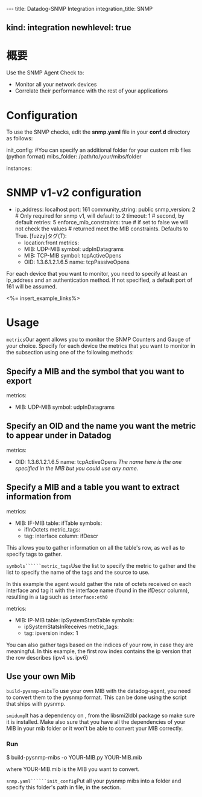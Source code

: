 --- title: Datadog-SNMP Integration integration_title: SNMP

kind: integration
newhlevel: true
---

# 概要

Use the SNMP Agent Check to:

* Monitor all your network devices
* Correlate their performance with the rest of your applications


# Configuration

To use the SNMP checks, edit the **snmp.yaml** file in your **conf.d** directory as follows:

init_config:
  #You can specify an additional folder for your custom mib files (python format)
  mibs_folder: /path/to/your/mibs/folder

instances:

  # SNMP v1-v2 configuration
  - ip_address: localhost
    port: 161
    community_string: public
    snmp_version: 2 # Only required for snmp v1, will default to 2
    timeout: 1 # second, by default
    retries: 5
    enforce_mib_constraints: true  # if set to false we will not check the values
                                   # returned meet the MIB constraints. Defaults to True.
    [fuzzy]タグ(T):
      - location:front
    metrics:
      - MIB: UDP-MIB
        symbol: udpInDatagrams
      - MIB: TCP-MIB
        symbol: tcpActiveOpens
      - OID: 1.3.6.1.2.1.6.5
        name: tcpPassiveOpens


For each device that you want to monitor, you need to specify at least an ip_address and an authentication method. If not specified, a default port of 161 will be assumed.

<%= insert_example_links%>

# Usage

```metrics```Our agent allows you to monitor the SNMP Counters and Gauge of your choice. Specify for each device the metrics that you want to monitor in the  subsection using one of the following methods:

## Specify a MIB and the symbol that you want to export

metrics:
  - MIB: UDP-MIB
    symbol: udpInDatagrams

## Specify an OID and the name you want the metric to appear under in Datadog

metrics:
  - OID: 1.3.6.1.2.1.6.5
    name: tcpActiveOpens
*The name here is the one specified in the MIB but you could use any name.*

## Specify a MIB and a table you want to extract information from

metrics:
  - MIB: IF-MIB
    table: ifTable
    symbols:
      - ifInOctets
    metric_tags:
      - tag: interface
    column: ifDescr

This allows you to gather information on all the table's row, as well as to specify tags to gather.

```symbols``````metric_tags```Use the  list to specify the metric to gather and the  list to specify the name of the tags and the source to use.

In this example the agent would gather the rate of octets received on each interface and tag it with the interface name (found in the ifDescr column), resulting in a tag such as ```interface:eth0```

metrics:
  - MIB: IP-MIB
    table: ipSystemStatsTable
    symbols:
      - ipSystemStatsInReceives
    metric_tags:
      - tag: ipversion
    index: 1

You can also gather tags based on the indices of your row, in case they are meaningful. In this example, the first row index contains the ip version that the row describes (ipv4 vs. ipv6)

## Use your own Mib

```build-pysnmp-mibs```To use your own MIB with the datadog-agent, you need to convert them to the pysnmp format. This can be done using the  script that ships with pysnmp.

```smidump```It has a dependency on , from the libsmi2ldbl package so make sure it is installed. Make also sure that you have all the dependencies of your MIB in your mib folder or it won't be able to convert your MIB correctly.

### Run

$ build-pysnmp-mibs -o YOUR-MIB.py YOUR-MIB.mib

where YOUR-MIB.mib is the MIB you want to convert.

```snmp.yaml``````init_config```Put all your pysnmp mibs into a folder and specify this folder's path in  file, in the  section.

